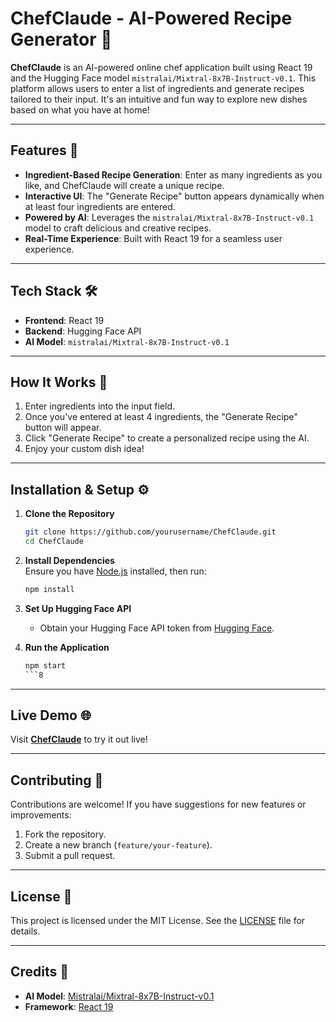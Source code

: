 

# ChefClaude - AI-Powered Recipe Generator 🍳

**ChefClaude** is an AI-powered online chef application built using React 19 and the Hugging Face model `mistralai/Mixtral-8x7B-Instruct-v0.1`. This platform allows users to enter a list of ingredients and generate recipes tailored to their input. It's an intuitive and fun way to explore new dishes based on what you have at home!

---

## Features 🌟
- **Ingredient-Based Recipe Generation**: Enter as many ingredients as you like, and ChefClaude will create a unique recipe.
- **Interactive UI**: The "Generate Recipe" button appears dynamically when at least four ingredients are entered.
- **Powered by AI**: Leverages the `mistralai/Mixtral-8x7B-Instruct-v0.1` model to craft delicious and creative recipes.
- **Real-Time Experience**: Built with React 19 for a seamless user experience.

---

## Tech Stack 🛠️
- **Frontend**: React 19
- **Backend**: Hugging Face API
- **AI Model**: `mistralai/Mixtral-8x7B-Instruct-v0.1`

---

## How It Works 🚀
1. Enter ingredients into the input field. 
2. Once you've entered at least 4 ingredients, the "Generate Recipe" button will appear.
3. Click "Generate Recipe" to create a personalized recipe using the AI.
4. Enjoy your custom dish idea!

---

## Installation & Setup ⚙️

1. **Clone the Repository**  
   ```bash
   git clone https://github.com/yourusername/ChefClaude.git
   cd ChefClaude
   ```

2. **Install Dependencies**  
   Ensure you have [Node.js](https://nodejs.org/) installed, then run:
   ```bash
   npm install
   ```

3. **Set Up Hugging Face API**  
   - Obtain your Hugging Face API token from [Hugging Face](https://huggingface.co/).

4. **Run the Application**  
   ```bash
   npm start
   ```8


---

## Live Demo 🌐
Visit **[ChefClaude](https://yourwebsiteurl.com)** to try it out live!

---




## Contributing 🤝
Contributions are welcome! If you have suggestions for new features or improvements:
1. Fork the repository.
2. Create a new branch (`feature/your-feature`).
3. Submit a pull request.

---

## License 📜
This project is licensed under the MIT License. See the [LICENSE](LICENSE) file for details.

---

## Credits 🙌
- **AI Model**: [Mistralai/Mixtral-8x7B-Instruct-v0.1](https://huggingface.co/mistralai/Mixtral-8x7B-Instruct-v0.1)  
- **Framework**: [React 19](https://reactjs.org/)  
